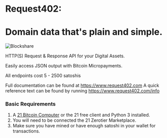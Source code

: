 # Request402:
Domain data that's plain and simple.
===========================================
![Blockshare](https://machine-payable.herokuapp.com/static/img/heartbeat.ico)

HTTP(S) Request & Response API for your Digital Assets.

Easily access JSON output with Bitcoin Micropayments.

All endpoints cost 5 - 2500 satoshis

Full documentation can be found at https://www.request402.com
A quick reference text can be found by running https://www.request402.com/info


<h3> Basic Requirements </h3>

1. A  <a href="https://21.co">21 Bitcoin Computer</a> or the 21 free client and Python 3 installed.
2. You will need to be connected the 21 Zerotier Marketplace.
3. Make sure you have mined or have enough satoshi in your wallet for transactions.

